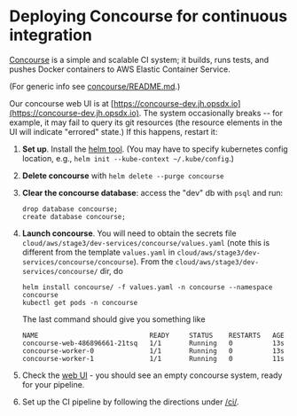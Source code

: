 # Deploying Concourse for continuous integration

[Concourse](https://concourse.ci/) is a simple and scalable CI system; it builds,
runs tests, and pushes Docker containers to AWS Elastic Container Service.

(For generic info see [concourse/README.md](concourse/README.md).)

Our concourse web UI is at [https://concourse-dev.jh.opsdx.io](https://concourse-dev.jh.opsdx.io).  The system occasionally
breaks -- for example, it may fail to query its git resources (the resource elements in the UI will
indicate "errored" state.)  If this happens, restart it:

1. __Set up__. Install the [helm tool](https://helm.sh/).  (You may have to specify kubernetes config location,
    e.g., `helm init --kube-context ~/.kube/config`.)

2. __Delete concourse__ with `helm delete --purge concourse`

3. __Clear the concourse database__: access the "dev" db with `psql` and run:
    ```
    drop database concourse;
    create database concourse;
    ```

4. __Launch concourse__.  You will need to obtain the secrets file
`cloud/aws/stage3/dev-services/concourse/values.yaml` (note this is different from the template
`values.yaml` in `cloud/aws/stage3/dev-services/concourse/concourse`).  From the
`cloud/aws/stage3/dev-services/concourse/` dir, do
    ```
    helm install concourse/ -f values.yaml -n concourse --namespace concourse
    kubectl get pods -n concourse
    ```
    The last command should give you something like
    ```
    NAME                            READY     STATUS    RESTARTS   AGE
    concourse-web-486896661-21tsq   1/1       Running   0          13s
    concourse-worker-0              1/1       Running   0          13s
    concourse-worker-1              1/1       Running   0          11s
    ```

5. Check the [web UI](https://concourse-dev.jh.opsdx.io) - you should see an empty concourse
   system, ready for your pipeline.

6. Set up the CI pipeline by following the directions under [/ci/](../../../../../ci/README.md).
